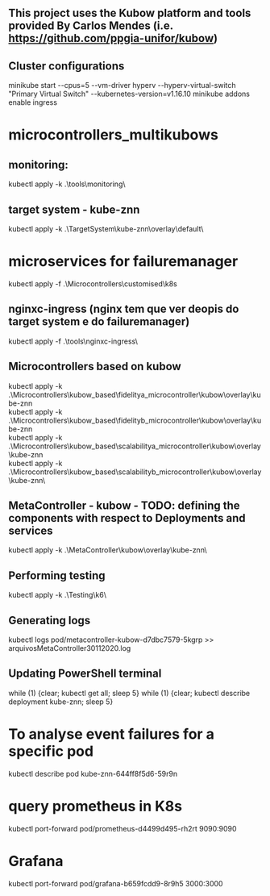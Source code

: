 ## This project uses the Kubow platform and tools provided By Carlos Mendes (i.e. https://github.com/ppgia-unifor/kubow)

## Cluster configurations

minikube start --cpus=5 --vm-driver hyperv --hyperv-virtual-switch "Primary Virtual Switch" --kubernetes-version=v1.16.10
minikube addons enable ingress

# microcontrollers_multikubows

## monitoring: 
kubectl apply -k .\tools\monitoring\

## target system - kube-znn
kubectl apply -k .\TargetSystem\kube-znn\overlay\default\

# microservices for failuremanager
kubectl apply -f .\Microcontrollers\customised\k8s

## nginxc-ingress (nginx tem que ver deopis do target system e do failuremanager)
kubectl apply -f .\tools\nginxc-ingress\

## Microcontrollers based on kubow
kubectl apply -k .\Microcontrollers\kubow_based\fidelitya_microcontroller\kubow\overlay\kube-znn\
kubectl apply -k .\Microcontrollers\kubow_based\fidelityb_microcontroller\kubow\overlay\kube-znn\
kubectl apply -k .\Microcontrollers\kubow_based\scalabilitya_microcontroller\kubow\overlay\kube-znn\
kubectl apply -k .\Microcontrollers\kubow_based\scalabilityb_microcontroller\kubow\overlay\kube-znn\

## MetaController - kubow - TODO:  defining the components with respect to Deployments and services
kubectl apply -k .\MetaController\kubow\overlay\kube-znn\


## Performing testing
kubectl apply -k .\Testing\k6\

## Generating logs

kubectl logs pod/metacontroller-kubow-d7dbc7579-5kgrp >> arquivosMetaController30112020.log

## Updating PowerShell terminal

while (1) {clear; kubectl get all; sleep 5}
while (1) {clear; kubectl describe deployment kube-znn; sleep 5}


# To analyse event failures for a specific pod
kubectl describe pod kube-znn-644ff8f5d6-59r9n

# query prometheus in K8s

kubectl port-forward pod/prometheus-d4499d495-rh2rt 9090:9090

# Grafana

 kubectl port-forward pod/grafana-b659fcdd9-8r9h5 3000:3000